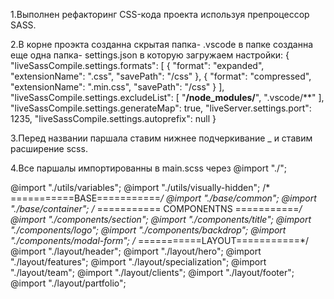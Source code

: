 
1.Выполнен рефакторинг CSS-кода проекта используя препроцессор SASS.

2.В корне проэкта созданна скрытая папка- .vscode в папке созданна еще одна папка- settings.json в которую загружаем настройки:
{
    "liveSassCompile.settings.formats": [
        {
            "format": "expanded",
            "extensionName": ".css",
            "savePath": "/css"
        },
        {
            "format": "compressed",
            "extensionName": ".min.css",
            "savePath": "/css"
        }
    ],
    "liveSassCompile.settings.excludeList": [
        "**/node_modules/**",
        ".vscode/**"
    ],
    "liveSassCompile.settings.generateMap": true,
    "liveServer.settings.port": 1235,
    "liveSassCompile.settings.autoprefix": null
}

3.Перед названии паршала ставим нижнее подчеркивание _  и ставим расширение scss.

4.Все паршалы импортированны в main.scss через @import "./"; 

@import "./utils/variables";
@import "./utils/visually-hidden";
/* ===========BASE===========*/
@import "./base/common";
@import "./base/container";
/* =========== COMPONENTNS ===========*/
@import "./components/section";
@import "./components/title";
@import "./components/logo";
@import "./components/backdrop";
@import "./components/modal-form";
/* ===========LAYOUT===========*/
@import "./layout/header";
@import "./layout/hero";
@import "./layout/features";
@import "./layout/specialization";
@import "./layout/team";
@import "./layout/clients";
@import "./layout/footer";
@import "./layout/partfolio";



